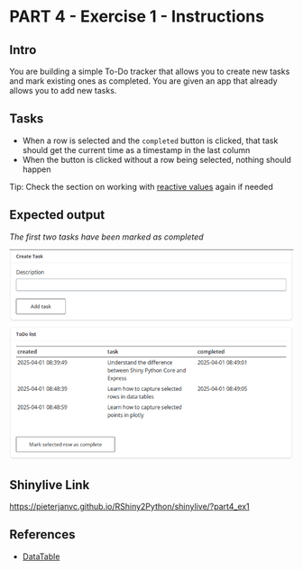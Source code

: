 # PART 4 - Exercise 1 - Instructions

## Intro

You are building a simple To-Do tracker that allows you to create new tasks and
mark existing ones as completed. You are given an app that already allows you to
add new tasks.

## Tasks

- When a row is selected and the `completed` button is clicked, that task
  should get the current time as a timestamp in the last column
- When the button is clicked without a row being selected, nothing should happen

Tip: Check the section on working with
[reactive values](../../PART_2_reactivity/README.md) again if needed

## Expected output

_The first two tasks have been marked as completed_

![screenshot](exercise1_screenshot.png)

## Shinylive Link

https://pieterjanvc.github.io/RShiny2Python/shinylive/?part4_ex1

## References

- [DataTable](https://shiny.posit.co/py/components/outputs/data-table/)
